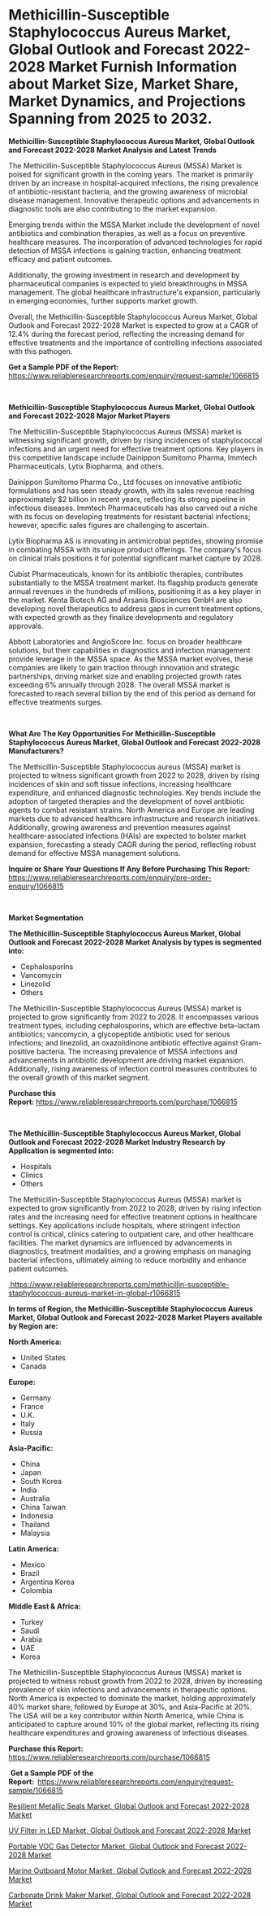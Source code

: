 <p><h1>Methicillin-Susceptible Staphylococcus Aureus Market, Global Outlook and Forecast 2022-2028 Market Furnish Information about Market Size, Market Share, Market Dynamics, and Projections Spanning from 2025 to 2032.</h1></p><p><strong>Methicillin-Susceptible Staphylococcus Aureus Market, Global Outlook and Forecast 2022-2028 Market Analysis and Latest Trends</strong></p>
<p><p>The Methicillin-Susceptible Staphylococcus Aureus (MSSA) Market is poised for significant growth in the coming years. The market is primarily driven by an increase in hospital-acquired infections, the rising prevalence of antibiotic-resistant bacteria, and the growing awareness of microbial disease management. Innovative therapeutic options and advancements in diagnostic tools are also contributing to the market expansion. </p><p>Emerging trends within the MSSA Market include the development of novel antibiotics and combination therapies, as well as a focus on preventive healthcare measures. The incorporation of advanced technologies for rapid detection of MSSA infections is gaining traction, enhancing treatment efficacy and patient outcomes.</p><p>Additionally, the growing investment in research and development by pharmaceutical companies is expected to yield breakthroughs in MSSA management. The global healthcare infrastructure's expansion, particularly in emerging economies, further supports market growth. </p><p>Overall, the Methicillin-Susceptible Staphylococcus Aureus Market, Global Outlook and Forecast 2022-2028 Market is expected to grow at a CAGR of 12.4% during the forecast period, reflecting the increasing demand for effective treatments and the importance of controlling infections associated with this pathogen.</p></p>
<p><strong>Get a Sample PDF of the Report:&nbsp;</strong> <a href="https://www.reliableresearchreports.com/enquiry/request-sample/1066815?utm_campaign=112&utm_medium=2&utm_source=Github&utm_content=ia&utm_term=21032025&utm_id=methicillin-susceptible-staphylococcus-aureus-market-global-outlook-and-forecast-2022-2028">https://www.reliableresearchreports.com/enquiry/request-sample/1066815</a></p>
<p>&nbsp;</p>
<p><strong>Methicillin-Susceptible Staphylococcus Aureus Market, Global Outlook and Forecast 2022-2028 Major Market Players</strong></p>
<p><p>The Methicillin-Susceptible Staphylococcus Aureus (MSSA) market is witnessing significant growth, driven by rising incidences of staphylococcal infections and an urgent need for effective treatment options. Key players in this competitive landscape include Dainippon Sumitomo Pharma, Immtech Pharmaceuticals, Lytix Biopharma, and others.</p><p>Dainippon Sumitomo Pharma Co., Ltd focuses on innovative antibiotic formulations and has seen steady growth, with its sales revenue reaching approximately $2 billion in recent years, reflecting its strong pipeline in infectious diseases. Immtech Pharmaceuticals has also carved out a niche with its focus on developing treatments for resistant bacterial infections; however, specific sales figures are challenging to ascertain.</p><p>Lytix Biopharma AS is innovating in antimicrobial peptides, showing promise in combating MSSA with its unique product offerings. The company's focus on clinical trials positions it for potential significant market capture by 2028.</p><p>Cubist Pharmaceuticals, known for its antibiotic therapies, contributes substantially to the MSSA treatment market. Its flagship products generate annual revenues in the hundreds of millions, positioning it as a key player in the market. Kenta Biotech AG and Arsanis Biosciences GmbH are also developing novel therapeutics to address gaps in current treatment options, with expected growth as they finalize developments and regulatory approvals.</p><p>Abbott Laboratories and AngioScore Inc. focus on broader healthcare solutions, but their capabilities in diagnostics and infection management provide leverage in the MSSA space. As the MSSA market evolves, these companies are likely to gain traction through innovation and strategic partnerships, driving market size and enabling projected growth rates exceeding 6% annually through 2028. The overall MSSA market is forecasted to reach several billion by the end of this period as demand for effective treatments surges.</p></p>
<p>&nbsp;</p>
<p><strong>What Are The Key Opportunities For Methicillin-Susceptible Staphylococcus Aureus Market, Global Outlook and Forecast 2022-2028 Manufacturers?</strong></p>
<p><p>The Methicillin-Susceptible Staphylococcus aureus (MSSA) market is projected to witness significant growth from 2022 to 2028, driven by rising incidences of skin and soft tissue infections, increasing healthcare expenditure, and enhanced diagnostic technologies. Key trends include the adoption of targeted therapies and the development of novel antibiotic agents to combat resistant strains. North America and Europe are leading markets due to advanced healthcare infrastructure and research initiatives. Additionally, growing awareness and prevention measures against healthcare-associated infections (HAIs) are expected to bolster market expansion, forecasting a steady CAGR during the period, reflecting robust demand for effective MSSA management solutions.</p></p>
<p><strong>Inquire or Share Your Questions If Any Before Purchasing This Report:</strong> <a href="https://www.reliableresearchreports.com/enquiry/pre-order-enquiry/1066815?utm_campaign=112&utm_medium=2&utm_source=Github&utm_content=ia&utm_term=21032025&utm_id=methicillin-susceptible-staphylococcus-aureus-market-global-outlook-and-forecast-2022-2028">https://www.reliableresearchreports.com/enquiry/pre-order-enquiry/1066815</a></p>
<p>&nbsp;</p>
<p><strong>Market Segmentation</strong></p>
<p><strong>The Methicillin-Susceptible Staphylococcus Aureus Market, Global Outlook and Forecast 2022-2028 Market Analysis by types is segmented into:</strong></p>
<p><ul><li>Cephalosporins</li><li>Vancomycin</li><li>Linezolid</li><li>Others</li></ul></p>
<p><p>The Methicillin-Susceptible Staphylococcus Aureus (MSSA) market is projected to grow significantly from 2022 to 2028. It encompasses various treatment types, including cephalosporins, which are effective beta-lactam antibiotics; vancomycin, a glycopeptide antibiotic used for serious infections; and linezolid, an oxazolidinone antibiotic effective against Gram-positive bacteria. The increasing prevalence of MSSA infections and advancements in antibiotic development are driving market expansion. Additionally, rising awareness of infection control measures contributes to the overall growth of this market segment.</p></p>
<p><strong>Purchase this Report:&nbsp;</strong><a href="https://www.reliableresearchreports.com/purchase/1066815?utm_campaign=112&utm_medium=2&utm_source=Github&utm_content=ia&utm_term=21032025&utm_id=methicillin-susceptible-staphylococcus-aureus-market-global-outlook-and-forecast-2022-2028">https://www.reliableresearchreports.com/purchase/1066815</a></p>
<p>&nbsp;</p>
<p><strong>The Methicillin-Susceptible Staphylococcus Aureus Market, Global Outlook and Forecast 2022-2028 Market Industry Research by Application is segmented into:</strong></p>
<p><ul><li>Hospitals</li><li>Clinics</li><li>Others</li></ul></p>
<p><p>The Methicillin-Susceptible Staphylococcus Aureus (MSSA) market is expected to grow significantly from 2022 to 2028, driven by rising infection rates and the increasing need for effective treatment options in healthcare settings. Key applications include hospitals, where stringent infection control is critical, clinics catering to outpatient care, and other healthcare facilities. The market dynamics are influenced by advancements in diagnostics, treatment modalities, and a growing emphasis on managing bacterial infections, ultimately aiming to reduce morbidity and enhance patient outcomes.</p></p>
<p><a href="https://www.reliableresearchreports.com/methicillin-susceptible-staphylococcus-aureus-market-in-global-r1066815?utm_campaign=112&utm_medium=2&utm_source=Github&utm_content=ia&utm_term=21032025&utm_id=methicillin-susceptible-staphylococcus-aureus-market-global-outlook-and-forecast-2022-2028">&nbsp;https://www.reliableresearchreports.com/methicillin-susceptible-staphylococcus-aureus-market-in-global-r1066815</a></p>
<p><strong>In terms of Region, the Methicillin-Susceptible Staphylococcus Aureus Market, Global Outlook and Forecast 2022-2028 Market Players available by Region are:</strong></p>
<p>
    <p> <strong> North America: </strong>
        <ul>
            <li>United States</li>
            <li>Canada</li>
        </ul>
        </p> 
    <p> <strong> Europe: </strong>
        <ul>
            <li>Germany</li>
            <li>France</li>
            <li>U.K.</li>
            <li>Italy</li>
            <li>Russia</li>
        </ul>
        </p> 
    <p> <strong> Asia-Pacific: </strong>
        <ul>
            <li>China</li>
            <li>Japan</li>
            <li>South Korea</li>
            <li>India</li>
            <li>Australia</li>
            <li>China Taiwan</li>
            <li>Indonesia</li>
            <li>Thailand</li>
            <li>Malaysia</li>
        </ul>
        </p> 
    <p> <strong> Latin America: </strong>
        <ul>
            <li>Mexico</li>
            <li>Brazil</li>
            <li>Argentina Korea</li>
            <li>Colombia</li>
        </ul>
        </p> 
    <p> <strong> Middle East & Africa: </strong>
        <ul>
            <li>Turkey</li>
            <li>Saudi</li>
            <li>Arabia</li>
            <li>UAE</li>
            <li>Korea</li>
        </ul>
    </p>
    </p>
<p><p>The Methicillin-Susceptible Staphylococcus Aureus (MSSA) market is projected to witness robust growth from 2022 to 2028, driven by increasing prevalence of skin infections and advancements in therapeutic options. North America is expected to dominate the market, holding approximately 40% market share, followed by Europe at 30%, and Asia-Pacific at 20%. The USA will be a key contributor within North America, while China is anticipated to capture around 10% of the global market, reflecting its rising healthcare expenditures and growing awareness of infectious diseases.</p></p>
<p><strong>Purchase this Report: </strong><a href="https://www.reliableresearchreports.com/purchase/1066815?utm_campaign=112&utm_medium=2&utm_source=Github&utm_content=ia&utm_term=21032025&utm_id=methicillin-susceptible-staphylococcus-aureus-market-global-outlook-and-forecast-2022-2028">https://www.reliableresearchreports.com/purchase/1066815</a></p>
<p>&nbsp;<strong>Get a Sample PDF of the Report:&nbsp;&nbsp;</strong><a href="https://www.reliableresearchreports.com/enquiry/request-sample/1066815?utm_campaign=112&utm_medium=2&utm_source=Github&utm_content=ia&utm_term=21032025&utm_id=methicillin-susceptible-staphylococcus-aureus-market-global-outlook-and-forecast-2022-2028">https://www.reliableresearchreports.com/enquiry/request-sample/1066815</a></p>
<p><strong></strong></p>
<p><p><a href="https://github.com/gassmkalay/Market-Research-Report-List-1/blob/main/resilient-metallic-seals-market-global-outlook-and-forecast-2022-2028-market.md?utm_campaign=112&utm_medium=2&utm_source=Github&utm_content=ia&utm_term=21032025&utm_id=methicillin-susceptible-staphylococcus-aureus-market-global-outlook-and-forecast-2022-2028">Resilient Metallic Seals Market, Global Outlook and Forecast 2022-2028 Market</a></p><p><a href="https://github.com/bichukapac/Market-Research-Report-List-1/blob/main/uv-filter-in-led-market-global-outlook-and-forecast-2022-2028-market.md?utm_campaign=112&utm_medium=2&utm_source=Github&utm_content=ia&utm_term=21032025&utm_id=methicillin-susceptible-staphylococcus-aureus-market-global-outlook-and-forecast-2022-2028">UV Filter in LED Market, Global Outlook and Forecast 2022-2028 Market</a></p><p><a href="https://github.com/blauetrelawz/Market-Research-Report-List-1/blob/main/portable-voc-gas-detector-market-global-outlook-and-forecast-2022-2028-market.md?utm_campaign=112&utm_medium=2&utm_source=Github&utm_content=ia&utm_term=21032025&utm_id=methicillin-susceptible-staphylococcus-aureus-market-global-outlook-and-forecast-2022-2028">Portable VOC Gas Detector Market, Global Outlook and Forecast 2022-2028 Market</a></p><p><a href="https://github.com/laveeasaadrh/Market-Research-Report-List-1/blob/main/marine-outboard-motor-market-global-outlook-and-forecast-2022-2028-market.md?utm_campaign=112&utm_medium=2&utm_source=Github&utm_content=ia&utm_term=21032025&utm_id=methicillin-susceptible-staphylococcus-aureus-market-global-outlook-and-forecast-2022-2028">Marine Outboard Motor Market, Global Outlook and Forecast 2022-2028 Market</a></p><p><a href="https://github.com/swaftaenglem/Market-Research-Report-List-1/blob/main/carbonate-drink-maker-market-global-outlook-and-forecast-2022-2028-market.md?utm_campaign=112&utm_medium=2&utm_source=Github&utm_content=ia&utm_term=21032025&utm_id=methicillin-susceptible-staphylococcus-aureus-market-global-outlook-and-forecast-2022-2028">Carbonate Drink Maker Market, Global Outlook and Forecast 2022-2028 Market</a></p></p>